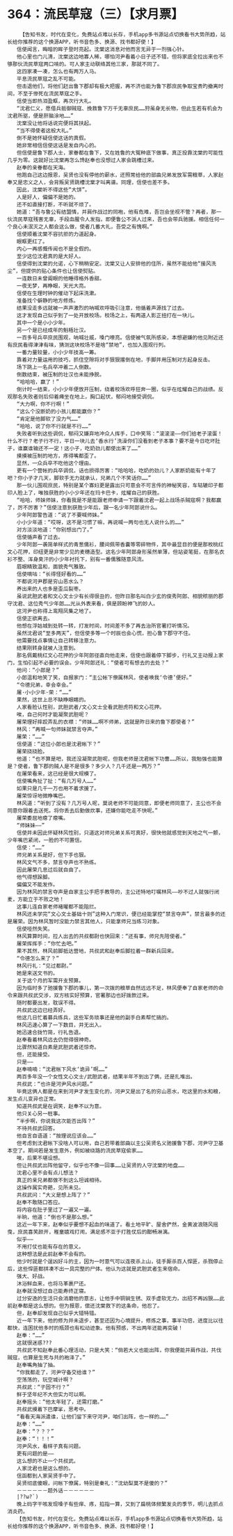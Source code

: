# 364：流民草寇（三）【求月票】
        【告知书友，时代在变化，免费站点难以长存，手机app多书源站点切换看书大势所趋，站长给你推荐的这个换源APP，听书音色多、换源、找书都好使！】
       信使闻言，晦暗的眸子登时亮起。沈棠这消息对他而言无异于一剂强心针。
       他心里也门儿清，沈棠这边地寡人稀，哪怕河尹看着小日子还不错，但将家底全拉出来也不够那伙流民草寇两口啃的。可人家主动联络其他三家，那就不同了。
       这四家凑一凑，怎么也有两万人马。
       平息流民草寇之乱不可能。
       但击退他们，将他们赶出鲁下郡却有极大把握，再不济也能为鲁下郡庶民争取宝贵旳撤离时间，不至于惨死在流民草寇之手。
       信使当即热泪盈眶，再次行大礼。
       “沈君仁义，愿借兵抵御贼寇、挽救鲁下万千无辜庶民……狩虽身无长物，但此生若有机会为沈君所驱，便是肝脑涂地……”
       沈棠没让他将话说完便将其扶起。
       “当不得使者这般大礼。”
       倒不是她怀疑信使这话的真假。
       她非常相信信使这话是发自内心的。
       但信使是鲁下郡人士，家眷都在鲁下，又在姓鲁的大冤种底下做事，真正投靠沈棠的可能性几乎为零。这就好比沈棠再怎么馋赵奉也没想过人家会跳槽过来。
       赵奉的亲眷都在天海。
       他跑自己这边报恩，吴贤也没有停他的薪水，还照常给他的部曲兄弟发放军需粮草，人家赵奉又是忠义之人，会背叛吴贤跳槽沈棠才叫离谱。同理，信使也差不多。
       因此，沈棠听不得这些“大饼”。
       人是好人，偏偏不是她的。
       还不如直接打断，不听就不烦了。
       她道：“吾与鲁公有结盟情，并肩作战过的同袍，他有危难，吾岂会坐视不管？再者，那一伙流民草寇残害无辜，手段血腥令人发指，即便鲁公不派人过来，吾也会带兵驰援。相信任何一个良心未泯灭之人都会这么做，使者几番大礼，吾受之有愧啊。”
       信使顺着沈棠不容抗拒的力道起身。
       眼眶更红了。
       内心一再感慨传闻也不是全假的。
       至少这位沈君真的是大好人。
       信使得到沈棠的允诺，心下稍稍安定。沈棠又让人安排他的住所，虽然不能给他“接风洗尘”，但提供的贴心条件也让信使熨贴。
       一连数日未曾阖眼的他睡得格外香甜。
       一夜无梦，再睁眼，天光大亮。
       信使在生理时钟的催动下起床洗漱。
       准备找个僻静的地方修炼。
       结果没走多远就被一声声激烈的呐喊欢呼吸引注意，他循着声源找了过去。
       这才发现自己似乎到了一处开放校场。校场之上，有两道人影正扭打在一块儿。
       其中一个是小小少年。
       另一个是已经成年的魁梧壮汉。
       一百多号兵卒庶民围观，呐喊壮威，嗓门嘹亮。信使被气氛所感染，本想避嫌的他见附近还有庶民看得津津有味，猜测这块校场不是啥“禁地”，也加入围观行列。
       一番力量较量，小小少年技高一筹。
       靠着对力量运用的技巧，抓住空隙将对手狠狠撂倒在地，手脚并用压制对方起身反击。
       场下跳上一名兵卒冲着二人倒数。
       倒数结束，被压制的壮汉也未能挣脱。
       “哈哈哈，赢了！”
       倒计时一结束，小小少年便放开压制，绕着校场欢呼狂奔一圈，似乎在炫耀自己的战绩。反观那名失败者则后仰着瘫坐在地上，胸口起伏，郁闷地接受调侃。
       “大力啊，你不行啊！”
       “这么个没断奶的小孩儿都能赢你？”
       “肯定是他脚软了没力气……”
       “哈哈，说了你不行就是不行……”
       失败者听到这些调侃，郁闷又嫌弃地冲众人挥手，口中笑骂：“滚滚滚——你们给老子滚蛋！什么不行？老子行不行，平日一块儿去‘香水行’洗澡你们没看到老子本事？要不是今日吃坏肚子，谁赢谁输还不一定！这小子，吃奶劲儿都使出来了……”
       摸摸被压制的地方，疼得嘴都歪了。
       显然，一众兵卒不吃他这个理由。
       更有一个营帐的兵卒调侃，话也损得厉害：“哈哈哈，吃奶的劲儿？人家断奶能有十年了吧？你小子才几天，脚软手无力就承认，兄弟几个不笑话你……”
       那一伙儿围观庶民，特别是某个寡妇更是露出只可意会不可言传的神秘笑容，车轱辘印子都印人脸上了，唯独获胜的小小少年还在玛卡巴卡，炫耀自己的获胜。
       “哈哈，师妹师妹，你看我是不是能跟老师申请一下跟着沈君一起上战场杀贼寇啊？我都赢了，厉不厉害？”信使注意到获胜少年后，跟一名少年阿郎说什么。
       少年阿郎警告道：“说了不要喊师妹。”
       小小少年道：“哎呀，这不是习惯了嘛，再说喊一两句也无人说什么的……”
       对方淡淡地道：“你别想出门了。”
       信使循声看了过去。
       少年阿郎一袭简单样式的青葱儒衫，腰间佩带香囊等零碎物件，其中最显目的便是那枚桃红文心花押，印纽更是非常少见的麦穗造型。这名少年阿郎身形虽然单薄，但站姿笔挺，在那名衣衫不整、浑身臭汗的小少年衬托下，别有一番儒雅随意风流。
       眉眼精致温和，面貌秀气雅致。
       信使嘀咕：“长得怪好看的……”
       不都说河尹郡是穷山恶水么？
       养出来的人也多是歪瓜裂枣。
       虽说武胆武者和文心文士少有长得很丑的，但昨日那名叫白少玄的俊秀阿郎、相貌秾丽的郡守沈君、这位秀气少年郎……光从外表来看，俱是顾盼神飞的妙人。
       这河尹也称得上鸾翔凤集之地了。
       信使正欲离去。
       他想在浮姑城到处转一转，打发时间，时间差不多了再去治所官署打听情况。
       虽然沈君说“至多两天”，但信使多等一个时辰也会心慌，担心鲁下郡守不住。
       他需要找点事情让自己转移注意力。
       结果刚转身就被人注意到。
       那名佩戴桃红文心花押的少年阿郎径直向他走来，信使也跟着停下脚步，行礼又主动报上家门，生怕引起不必要的误会。少年阿郎还礼：“使者可有想去的去处？”
       他问：“小郎是？”
       小郎温和地笑了笑，自报家门：“主公帐下僚属林风，使者唤我‘令德’便好。”
       “令德兄弟，幸会幸会。”
       屠·小小少年·荣：“……”
       果然，这世上总不缺睁眼瞎的。
       人家看脸认性别，武胆武者/文心文士全看武胆虎符和文心花押。
       唉，自己何时才能凝聚武胆呢？
       屠荣理好摔跤弄乱的衣襟：“师妹……啊不师弟，这就是昨日来的鲁下郡使者？”
       林风：“再喊一句师妹就禁言夺声。”
       屠荣：“……”
       信使道：“这位小郎也是沈君帐下？”
       屠荣挠挠脸。
       他道：“也不算是吧，我还没凝聚武胆呢，但我老师是沈君帐下功曹……所以，我勉强也能算是？使者，鲁下郡的贼人是不是很多？多少人？几千还是一两万？”
       在屠荣看来，这已经是很大规模了。
       信使嘴角扯了扯：“有几万号人……”
       如果只是几千一万也用不着求援了。
       屠荣惊讶地微睁嘴巴。
       林风道：“听到了没有？几万号人呢，莫说老师不可能同意，即便老师同意了，主公也不会同意你跟着去送死。将你丢去后勤做炊事，还嫌你能吃走不快呢。”
       屠荣委屈地瘪了瘪嘴。
       “师妹妹——”
       信使并未因此怀疑林风性别，只道这对师兄弟关系可真好，很快他就感觉到天地之气一颤，少年嘴巴紧闭，一脸的不可置信。
       信使：“……”
       师兄弟关系是好，但下手也狠。
       林风文气不多，禁言夺声也不熟练。
       因此屠荣几息过后就自由了。
       他气得想跺脚。
       偏偏又不能发作。
       因为林风的禁言夺声是自家主公手把手教导的，主公还特地叮嘱林风——吵不过人就强行闭麦，方能立于不败之地！
       这事儿连自家老师褚曜都不能阻拦。
       林风还未学完“文心文士基础十则”这种入门常识，便已经能掌控“禁言夺声”，禁言最多的还是屠荣。因为林风暂时没能力禁言其他人，只能拿师兄当练习对象。
       信使哑然失笑。
       林风算算时间，拉人出去的共叔都尉也快回来：“还有事，师兄先陪使者。”
       屠荣挥挥手：“你忙去吧。”
       果不其然，林风前脚抵达营地，共叔武和赵奉后脚拉着一群新兵回来。
       “令德怎么来了？”
       林风行礼：“见过都尉。”
       她是来送文书的。
       关于这个月的军需开支预算。
       因为临时多了驰援鲁下郡的事儿，第一次拨的粮草自然远远不足，林风便奉了自家老师的命令来跟共叔武交涉，双方核实好预算，官署那边也好拨款过来。
       随时都要出发，耽误不得。
       共叔武这边已经弄好。
       他这几日忙着募兵练兵，这些军务琐事还是他的副手白素帮忙搞的。
       林风迅速心算了一下数目，并无出入。
       她迅速合拢竹简，行礼告退。
       赵奉看着林风远去仍觉得很神奇。
       比骤然知道白素是武胆武者还惊奇。
       但，还能接受。
       只是——
       赵奉喃喃：“沈君帐下风水‘诡异’啊……”
       两百多年没一个女性文心文士/武胆武者，结果半年不到出了俩，还是扎堆出。
       共叔武：“也许是河尹风水问题。”
       毕竟这俩人都是在来到河尹才发生变化的，河尹又是出了名的穷山恶水，吃这里的水和粮，发生点儿变异也正常。
       知道共叔武是在调笑，赵奉不以为意。
       他只关心另一桩事。
       “半步啊，你说我这次能否出阵？”
       不待共叔武回答。
       他自言自语道：“按理说应该会……”
       但考虑到沈君帐下没啥人可以用，自己若带着部曲以主公吴贤名义驰援鲁下郡，河尹守卫基本空了。期间若是发生意外，例如被绕路的流民草寇偷家……
       唉，后果不堪设想。
       但让共叔武出阵他留守，似乎也不像一回事……让吴贤的人守沈棠的地盘……
       沈君心里不会有点儿想法？
       真正的亲兄弟都做不到这么坦诚相待。
       这操作属实奇葩，见所未见。
       共叔武问：“大义是想上阵了？”
       赵奉不敢随口答应。
       将内容在肚子里过了一遍又一遍。
       半晌，他道：“倒也不是那么想。”
       这近一年下来，赵奉似乎要想不起血的味道了。看土地平旷、屋舍俨然，金黄波浪随风摇曳，庶民喜笑颜开，稚童嬉戏打闹，满足感不亚于打胜仗后的酣畅淋漓。
       似乎——
       不用打仗也能有存在的意义。
       这种想法是此前赵奉不会有的。
       他少时就是个逞凶好斗的主，因为一时意气可以连夜杀上山，徒手厮杀百人悍匪，杀戮停止后，这些悍匪都拼凑不出一具完整的尸体。他认为这就是武胆武者生来宿命。
       强大、好战。
       沐浴鲜血来，也将马革裹尸还。
       赵奉就没想过自己能寿终正寝。
       过分安逸的生活只会消磨他的意志，让他手中铜锏生锈、双手虚软无力，出招不再凶狠……此前赵奉都是这么想的。但为报恩，偿还沈棠救下的这条命，他忍了。
       但，赵奉却发现自己似乎大错特错。
       近一年下来，他的修为并未退步，甚至还因为心境提升，修炼之事，事半功倍，进度比以往都快，连困扰他多时的瓶颈也有松动迹象。他有预感，不出两年还能再突破！
       赵奉：“……”
       这就很迷惑???
       共叔武不知赵奉此番心理活动，只是大笑：“倘若大义也能出阵，你我便能并肩作战，共伐贼寇，也算是生死与共的袍泽了。”
       赵奉嘴角抽了抽。
       “你我都走了，河尹守备交给谁？”
       空荡荡的，玩空城计啊？
       共叔武：“子固不行？”
       鲜于坚年纪不大但实力可以啊。
       赵奉摇头：“他太年轻了，还需打磨。”
       共叔武摸着下巴摩挲，思考中。
       “看看天海派遣谁，让他们留下来守河尹，咱们出阵，也一样的……”
       赵奉：“……”
       赵奉：“？？？”
       赵奉：“！！！”
       河尹风水，看样子真有问题。
       更有问题的是——
       这么想的不止一个共叔武。
       人家沈君也是这么想的。
       信函都到人家吴贤手中了。
       吴贤彻底傻眼，问帐下僚属，特别是秦礼：“沈幼梨莫不是傻的？”
       －－－－－－题外话－－－－－－
       |??ω?`)
       晚上码字干咳发现嗓子有些痒、疼，掐指一算，又到了扁桃体频繁发炎的季节，明儿去抓点消炎药。
       【告知书友，时代在变化，免费站点难以长存，手机app多书源站点切换看书大势所趋，站长给你推荐的这个换源APP，听书音色多、换源、找书都好使！】